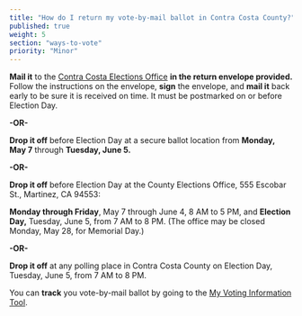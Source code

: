 ```yaml
---
title: "How do I return my vote-by-mail ballot in Contra Costa County?"
published: true
weight: 5
section: "ways-to-vote"
priority: "Minor"
---
```


**Mail it** to the [Contra Costa Elections Office](#section-election-office-contact) **in the return envelope provided.** Follow the instructions on the envelope, **sign** the envelope, and **mail it** back early to be sure it is received on time. It must be postmarked on or before Election Day.  

 **-OR-**  

**Drop it off** before Election Day at a secure ballot location from **Monday, May 7** through **Tuesday, June 5.**  

 **-OR-**  

**Drop it off** before Election Day at the County Elections Office, 555 Escobar St., Martinez, CA 94553:  

 **Monday through Friday**, May 7 through June 4, 8 AM to 5 PM, and **Election Day,** Tuesday, June 5, from 7 AM to 8 PM. (The office may be closed Monday, May 28, for Memorial Day.)  

**-OR-**  

**Drop it off** at any polling place in Contra Costa County on Election Day, Tuesday, June 5, from 7 AM to 8 PM.  

You can **track** you vote-by-mail ballot by going to the [My Voting Information Tool](http://www.cocovote.us/registration-and-voting-options/my-voting-information/#VoterLookupandSampleBallotSearch).
